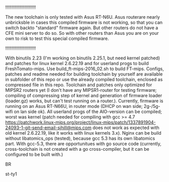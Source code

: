 !!!!!!!!!!!!!!!!!!!!!!!!

The new toolchain is only tested with Asus RT-N6U. Asus routerare nearly unbricksble in cases this compiled firmware is not working, so that you can switch backto "standard" firmware again. But other routers do not have a CFE mini server to do so.
So with other routers than Asus you are on your own to risk to test this special compiled firmware.

!!!!!!!!!!!!!!!!!!!!!!!!

With binutils 2.23 (I'm working on binutils 2.25.1, but need kernel patched) and patches for linux kernel 2.6.22.19 and for userland progs to build FreshTomato-mips. 
Use build_ft-mips-2016_02.sh to build FT-mips. Configs, patches and readme needed for building toolchain by yourself are available in subfolder of this repo or use the already compiled toolchain, enclosed as compressed file in this repo.
Toolchain and patches only optimized for MIPSR2 routers yet (I don't have any MIPSR1-router for testing firmware; compiling of compressing step of kernel and generation of firmware loader (loader.gz) works, but can't test running on a router.). Currently, firmware is running on an Asus RT-N66U, in router mode (DHCP on wan side; 2g-/5g-wifi on lan side ok). All userland progs of the AIO-version can be compiled; worst was kernel (patch needed for compiling with gcc >= 4.7 https://patchwork.linux-mips.org/project/linux-mips/patch/1337891904-24093-1-git-send-email-sjhill@mips.com does not work as expected with old kernel 2.6.22.19, like it works with linux kernels 3.x).
Nginx can be build without libatomics_ops (tested), because gcc 5.3 has its own libatomics part.
With gcc-5.3, there are opportunitues with go source code (currently, cross-toolchain is not created with a go cross-compiler, but it can be configured to be built with.)

BR

st-ty1
